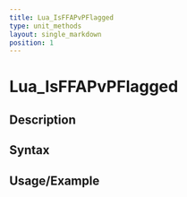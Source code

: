 ```yaml
---
title: Lua_IsFFAPvPFlagged
type: unit_methods
layout: single_markdown
position: 1
---
```


# Lua_IsFFAPvPFlagged

## Description

## Syntax

## Usage/Example


